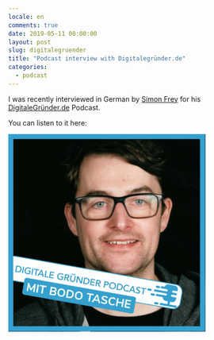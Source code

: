 ```yaml
---
locale: en
comments: true
date: 2019-05-11 00:00:00
layout: post
slug: digitalegruender
title: "Podcast interview with Digitalegründer.de"
categories:
  - podcast
---
```


I was recently interviewed in German by [Simon Frey](https://simon-frey.com/)
for his [DigitaleGründer.de](https://digitalegruender.de) Podcast.

You can listen to it here:

[![Profile Picture of Bodo Tasche](/images/2019-05-11-digital/bodo_tasche-398x398.png)](https://digitalegruender.de/allgemein/mit-hilfe-des-prototyp-funds-euer-herzensprojekt-umsetzen-mit-bodo-tasche-von-signdict/)
